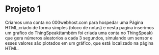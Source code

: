 # Projeto 1
  Criamos uma conta no 000webhost.com para hospedar uma Página HTML,criado de forma simples (bloco de notas)  e nesta pagina inserimos um grafico do ThingSpeak(também foi criada uma conta no ThingSpeak) que gera números aleatorios a cada 3 segundos, simulando um sensor e esses valores são plotados em um gráfico, que está localizado na página HTML.


